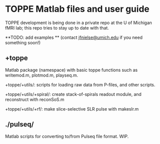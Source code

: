 # TOPPE Matlab files and user guide

TOPPE development is being done in a private repo at the U of Michigan fMRI lab; this repo tries to stay up to date with that.

**TODO: add examples ** (contact jfnielse@umich.edu if you need something soon!)


## +toppe

Matlab package (namespace) with basic toppe functions such as writemod.m, plotmod.m, playseq.m.

+toppe/+utils/: scripts for loading raw data from P-files, and other scripts.

+toppe/+utils/+spiral/: create stack-of-spirals readout module, and reconstruct with reconSoS.m

+toppe/+utils/+rf/: make slice-selective SLR pulse with makeslr.m


## ./pulseq/

Matlab scripts for converting to/from Pulseq file format. WIP.

